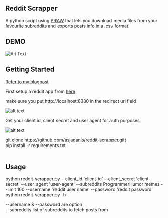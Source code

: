 ## Reddit Scrapper

A python script using [PRAW](https://praw.readthedocs.io/en/latest/index.html) that lets you download media files from your favourite subreddits and exports posts info in a .csv format.

## DEMO

![Alt Text](https://media.giphy.com/media/RIeMBlyv06jMJEQgx8/giphy.gif)

## Getting Started

[Refer to my blogpost](https://medium.com/@asjadanis128/scraping-memes-from-reddit-55842273b3e1)

First setup a reddit app from [here](https://www.reddit.com/prefs/apps) <br>

make sure you put http://localhost:8080 in the redirect url field <br>

![alt text](https://i.imgur.com/bVCFHPI.png) <br>

Get your client id, client secret and user agent for auth purposes. <br>

![alt text](https://i.imgur.com/mD5vcma.png) <br>

git clone https://github.com/asjadanis/reddit-scrapper.gitt <br>
pip install -r requirements.txt <br>
<br>

## Usage

python reddit-scrapper.py --client_id 'client-id' --client_secret 'client-secret' --user_agent 'user-agent' --subreddits ProgrammerHumor memes --limit 100 --username 'reddit user name' --password 'reddit password' <br>
python reddit-scrapper.py -h <br>

--username & --password are option <br>
--subreddits list of subreddits to fetch posts from
